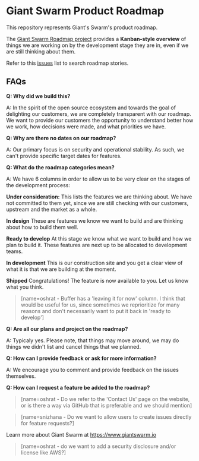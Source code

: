 # Giant Swarm Product Roadmap

This repository represents Giant's Swarm's product roadmap.

The [Giant Swarm Roadmap project](https://github.com/giantswarm/roadmap/projects/1) provides a **Kanban-style overview** of  things we are working on by the development stage they are in, even if we are still thinking about them.

Refer to this [issues](https://github.com/giantswarm/roadmap/issues) list to search roadmap stories. 

## FAQs
**Q: Why did we build this?**

A: In the spirit of the open source ecosystem and towards the goal of delighting our customers, we are completely transparent with our roadmap. We want to provide our customers the opportunity to understand better how we work, how decisions were made, and what priorities we have.

**Q: Why are there no dates on our roadmap?**

A: Our primary focus is on security and operational stability. As such, we can't provide specific target dates for features.

**Q: What do the roadmap categories mean?**

A: We have 6 columns in order to allow us to be very clear on the stages of the development process:

**Under consideration:**
This lists the features we are thinking about. We have not committed to them yet, since we are still checking with our customers, upstream and the market as a whole.

**In design**
These are features we know we want to build and are thinking about how to build them well.

**Ready to develop**
At this stage we know what we want to build and how we plan to build it. These features are next up to be allocated to development teams.

**In development**
This is our construction site and you get a clear view of what it is that we are building at the moment.

**Shipped**
Congratulations! The feature is now available to you. Let us know what you think.

> [name=oshrat - Buffer has a 'leaving it for now' column. I think that would be useful for us, since sometimes we reprioritize for many reasons and don't necessarily want to put it back in 'ready to develop']

**Q: Are all our plans and project on the roadmap?**

A: Typicaly yes. Please note, that things may move around, we may do things we didn't list and cancel things that we planned. 

**Q: How can I provide feedback or ask for more information?**

A: We encourage you to comment and provide feedback on the issues themselves.

**Q: How can I request a feature be added to the roadmap?**

> [name=oshrat - Do we refer to the 'Contact Us' page on the website, or is there a way via GitHub that is preferable and we should mention]

> [name=snizhana - Do we want to allow users to create issues directly for feature requests?]

Learn more about Giant Swarm at https://www.giantswarm.io
 
> [name=oshrat - do we want to add a security disclosure and/or license like AWS?]
